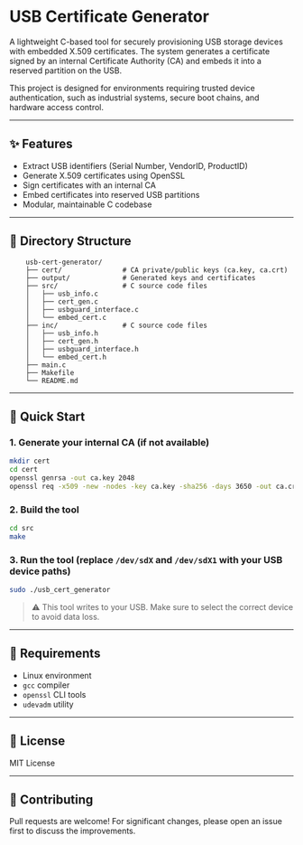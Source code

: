 # USB Certificate Generator

A lightweight C-based tool for securely provisioning USB storage devices with embedded X.509 certificates. The system generates a certificate signed by an internal Certificate Authority (CA) and embeds it into a reserved partition on the USB.

This project is designed for environments requiring trusted device authentication, such as industrial systems, secure boot chains, and hardware access control.

---

## ✨ Features

- Extract USB identifiers (Serial Number, VendorID, ProductID)
- Generate X.509 certificates using OpenSSL
- Sign certificates with an internal CA
- Embed certificates into reserved USB partitions
- Modular, maintainable C codebase

---

## 📂 Directory Structure

```
    usb-cert-generator/
    ├── cert/               # CA private/public keys (ca.key, ca.crt)
    ├── output/             # Generated keys and certificates
    ├── src/                # C source code files
    │   ├── usb_info.c
    │   ├── cert_gen.c
    │   ├── usbguard_interface.c
    │   └── embed_cert.c
    ├── inc/                # C source code files
    │   ├── usb_info.h
    │   ├── cert_gen.h
    │   ├── usbguard_interface.h
    │   └── embed_cert.h
    ├── main.c
    ├── Makefile
    └── README.md
```

---

## 🚀 Quick Start

### 1. Generate your internal CA (if not available)
```bash
mkdir cert
cd cert
openssl genrsa -out ca.key 2048
openssl req -x509 -new -nodes -key ca.key -sha256 -days 3650 -out ca.crt
```

### 2. Build the tool
```bash
cd src
make
```

### 3. Run the tool (replace `/dev/sdX` and `/dev/sdX1` with your USB device paths)
```bash
sudo ./usb_cert_generator
```

> ⚠️ This tool writes to your USB. Make sure to select the correct device to avoid data loss.

---

## 📌 Requirements

- Linux environment
- `gcc` compiler
- `openssl` CLI tools
- `udevadm` utility

---

## 📜 License

MIT License

---

## 🤝 Contributing

Pull requests are welcome! For significant changes, please open an issue first to discuss the improvements.

